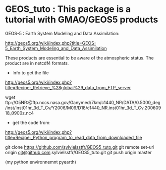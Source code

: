 GEOS_tuto : This package is a tutorial with GMAO/GEOS5 products 
=============================================================

GEOS-5 : Earth System Modeling and Data Assimilation:

http://geos5.org/wiki/index.php?title=GEOS-5_Earth_System_Modeling_and_Data_Assimilation

These products are essential to be aware of the atmospheric status.
The product are in netcdf4 formats.



- Info to get the file


http://geos5.org/wiki/index.php?title=Recipe:_Retrieve_%28global%29_data_from_FTP_server



wget ftp://G5NR:@ftp.nccs.nasa.gov/Ganymed/7km/c1440_NR/DATA/0.5000_deg/inst/inst01hr_3d_T_Cv/Y2006/M09/D18/c1440_NR.inst01hr_3d_T_Cv.20060918_0900z.nc4

- get the code from:

http://geos5.org/wiki/index.php?title=Recipe:_Python_program_to_read_data_from_downloaded_file



git clone https://github.com/sylvielsstfr/GEOS5_tuto.git
git remote set-url origin git@github.com:sylvielsstfr/GEOS5_tuto.git
git push origin master

(my python environnemnt pyearth)



